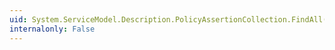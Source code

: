 ```yaml
---
uid: System.ServiceModel.Description.PolicyAssertionCollection.FindAll(System.String,System.String)
internalonly: False
---
```

